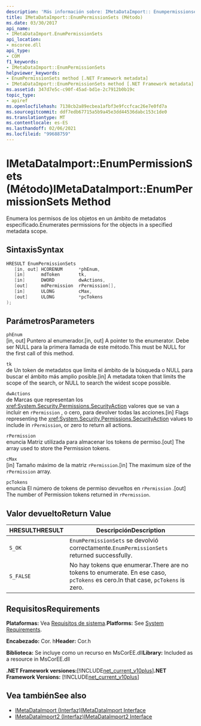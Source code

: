 ```yaml
---
description: 'Más información sobre: IMetaDataImport:: Enumpermissionsets ((método)'
title: IMetaDataImport::EnumPermissionSets (Método)
ms.date: 03/30/2017
api_name:
- IMetaDataImport.EnumPermissionSets
api_location:
- mscoree.dll
api_type:
- COM
f1_keywords:
- IMetaDataImport::EnumPermissionSets
helpviewer_keywords:
- EnumPermissionSets method [.NET Framework metadata]
- IMetaDataImport::EnumPermissionSets method [.NET Framework metadata]
ms.assetid: 347d7e5c-c90f-45ad-bd1e-2c7912b0b19c
topic_type:
- apiref
ms.openlocfilehash: 7138cb2a89ecbea1afbf3e9fccfcac26e7e0fd7a
ms.sourcegitcommit: ddf7edb67715a5b9a45e3dd44536dabc153c1de0
ms.translationtype: MT
ms.contentlocale: es-ES
ms.lasthandoff: 02/06/2021
ms.locfileid: "99688759"
---
```

# <a name="imetadataimportenumpermissionsets-method"></a><span data-ttu-id="befd9-103">IMetaDataImport::EnumPermissionSets (Método)</span><span class="sxs-lookup"><span data-stu-id="befd9-103">IMetaDataImport::EnumPermissionSets Method</span></span>

<span data-ttu-id="befd9-104">Enumera los permisos de los objetos en un ámbito de metadatos especificado.</span><span class="sxs-lookup"><span data-stu-id="befd9-104">Enumerates permissions for the objects in a specified metadata scope.</span></span>  
  
## <a name="syntax"></a><span data-ttu-id="befd9-105">Sintaxis</span><span class="sxs-lookup"><span data-stu-id="befd9-105">Syntax</span></span>  
  
```cpp  
HRESULT EnumPermissionSets  
   [in, out] HCORENUM      *phEnum,
   [in]      mdToken       tk,
   [in]      DWORD         dwActions,  
   [out]     mdPermission  rPermission[],  
   [in]      ULONG         cMax,  
   [out]     ULONG         *pcTokens  
);  
```  
  
## <a name="parameters"></a><span data-ttu-id="befd9-106">Parámetros</span><span class="sxs-lookup"><span data-stu-id="befd9-106">Parameters</span></span>  

 `phEnum`  
 <span data-ttu-id="befd9-107">[in, out] Puntero al enumerador.</span><span class="sxs-lookup"><span data-stu-id="befd9-107">[in, out] A pointer to the enumerator.</span></span> <span data-ttu-id="befd9-108">Debe ser NULL para la primera llamada de este método.</span><span class="sxs-lookup"><span data-stu-id="befd9-108">This must be NULL for the first call of this method.</span></span>  
  
 `tk`  
 <span data-ttu-id="befd9-109">de Un token de metadatos que limita el ámbito de la búsqueda o NULL para buscar el ámbito más amplio posible.</span><span class="sxs-lookup"><span data-stu-id="befd9-109">[in] A metadata token that limits the scope of the search, or NULL to search the widest scope possible.</span></span>  
  
 `dwActions`  
 <span data-ttu-id="befd9-110">de Marcas que representan los <xref:System.Security.Permissions.SecurityAction> valores que se van a incluir en `rPermission` , o cero, para devolver todas las acciones.</span><span class="sxs-lookup"><span data-stu-id="befd9-110">[in] Flags representing the <xref:System.Security.Permissions.SecurityAction> values to include in `rPermission`, or zero to return all actions.</span></span>  
  
 `rPermission`  
 <span data-ttu-id="befd9-111">enuncia Matriz utilizada para almacenar los tokens de permiso.</span><span class="sxs-lookup"><span data-stu-id="befd9-111">[out] The array used to store the Permission tokens.</span></span>  
  
 `cMax`  
 <span data-ttu-id="befd9-112">[in] Tamaño máximo de la matriz `rPermission`.</span><span class="sxs-lookup"><span data-stu-id="befd9-112">[in] The maximum size of the `rPermission` array.</span></span>  
  
 `pcTokens`  
 <span data-ttu-id="befd9-113">enuncia El número de tokens de permiso devueltos en `rPermission` .</span><span class="sxs-lookup"><span data-stu-id="befd9-113">[out] The number of Permission tokens returned in `rPermission`.</span></span>  
  
## <a name="return-value"></a><span data-ttu-id="befd9-114">Valor devuelto</span><span class="sxs-lookup"><span data-stu-id="befd9-114">Return Value</span></span>  
  
|<span data-ttu-id="befd9-115">HRESULT</span><span class="sxs-lookup"><span data-stu-id="befd9-115">HRESULT</span></span>|<span data-ttu-id="befd9-116">Descripción</span><span class="sxs-lookup"><span data-stu-id="befd9-116">Description</span></span>|  
|-------------|-----------------|  
|`S_OK`|<span data-ttu-id="befd9-117">`EnumPermissionSets` se devolvió correctamente.</span><span class="sxs-lookup"><span data-stu-id="befd9-117">`EnumPermissionSets` returned successfully.</span></span>|  
|`S_FALSE`|<span data-ttu-id="befd9-118">No hay tokens que enumerar.</span><span class="sxs-lookup"><span data-stu-id="befd9-118">There are no tokens to enumerate.</span></span> <span data-ttu-id="befd9-119">En ese caso, `pcTokens` es cero.</span><span class="sxs-lookup"><span data-stu-id="befd9-119">In that case, `pcTokens` is zero.</span></span>|  
  
## <a name="requirements"></a><span data-ttu-id="befd9-120">Requisitos</span><span class="sxs-lookup"><span data-stu-id="befd9-120">Requirements</span></span>  

 <span data-ttu-id="befd9-121">**Plataformas:** Vea [Requisitos de sistema](../../get-started/system-requirements.md).</span><span class="sxs-lookup"><span data-stu-id="befd9-121">**Platforms:** See [System Requirements](../../get-started/system-requirements.md).</span></span>  
  
 <span data-ttu-id="befd9-122">**Encabezado:** Cor. h</span><span class="sxs-lookup"><span data-stu-id="befd9-122">**Header:** Cor.h</span></span>  
  
 <span data-ttu-id="befd9-123">**Biblioteca:** Se incluye como un recurso en MsCorEE.dll</span><span class="sxs-lookup"><span data-stu-id="befd9-123">**Library:** Included as a resource in MsCorEE.dll</span></span>  
  
 <span data-ttu-id="befd9-124">**.NET Framework versiones:**[!INCLUDE[net_current_v10plus](../../../../includes/net-current-v10plus-md.md)]</span><span class="sxs-lookup"><span data-stu-id="befd9-124">**.NET Framework Versions:** [!INCLUDE[net_current_v10plus](../../../../includes/net-current-v10plus-md.md)]</span></span>  
  
## <a name="see-also"></a><span data-ttu-id="befd9-125">Vea también</span><span class="sxs-lookup"><span data-stu-id="befd9-125">See also</span></span>

- [<span data-ttu-id="befd9-126">IMetaDataImport (Interfaz)</span><span class="sxs-lookup"><span data-stu-id="befd9-126">IMetaDataImport Interface</span></span>](imetadataimport-interface.md)
- [<span data-ttu-id="befd9-127">IMetaDataImport2 (Interfaz)</span><span class="sxs-lookup"><span data-stu-id="befd9-127">IMetaDataImport2 Interface</span></span>](imetadataimport2-interface.md)
